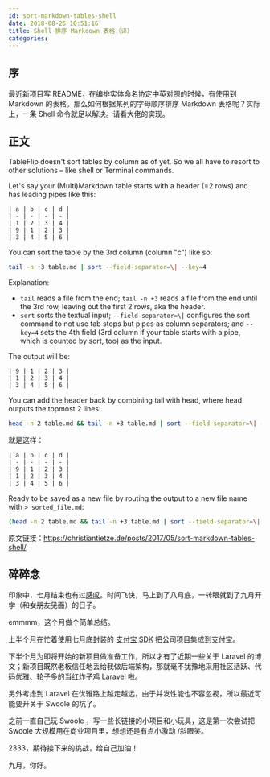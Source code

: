 ```yaml
---
id: sort-markdown-tables-shell
date: 2018-08-26 10:51:16
title: Shell 排序 Markdown 表格（译）
categories:
---
```


## 序

最近新项目写 README，在编排实体命名协定中英对照的时候，有使用到 Markdown 的表格。那么如何根据某列的字母顺序排序 Markdown 表格呢？实际上，一条 Shell 命令就足以解决。请看大佬的实现。

## 正文

TableFlip doesn't sort tables by column as of yet. So we all have to resort to other solutions – like shell or Terminal commands.

Let's say your (Multi)Markdown table starts with a header (=2 rows) and has leading pipes like this:

```
| a | b | c | d |
| - | - | - | - |
| 1 | 2 | 3 | 4 |
| 9 | 1 | 2 | 3 |
| 3 | 4 | 5 | 6 |
```

You can sort the table by the 3rd column (column "c") like so:

```bash
tail -n +3 table.md | sort --field-separator=\| --key=4
```

Explanation:

- `tail` reads a file from the end; `tail -n +3` reads a file from the end until the 3rd row, leaving out the first 2 rows, aka the header.
- `sort` sorts the textual input; `--field-separator=\|` configures the sort command to not use tab stops but pipes as column separators; and `--key=4` sets the 4th field (3rd column if your table starts with a pipe, which is counted by sort, too) as the input.

The output will be:

```
| 9 | 1 | 2 | 3 |
| 1 | 2 | 3 | 4 |
| 3 | 4 | 5 | 6 |
```

You can add the header back by combining tail with head, where head outputs the topmost 2 lines:

```bash
head -n 2 table.md && tail -n +3 table.md | sort --field-separator=\| --key=4
```

就是这样：

```
| a | b | c | d |
| - | - | - | - |
| 9 | 1 | 2 | 3 |
| 1 | 2 | 3 | 4 |
| 3 | 4 | 5 | 6 |
```

Ready to be saved as a new file by routing the output to a new file name with `> sorted_file.md`:

```bash
(head -n 2 table.md && tail -n +3 table.md | sort --field-separator=\| --key=4) > sorted_table.md
```

原文链接：<https://christiantietze.de/posts/2017/05/sort-markdown-tables-shell/>

## 碎碎念

印象中，七月结束也有过[感叹](https://wi1dcard.cn/snippets/git-randomize-commit-message/)。时间飞快，马上到了八月底，一转眼就到了九月开学（<del>和女朋友见面</del>）的日子。

emmmm，这个月做个简单总结。

上半个月在忙着使用七月底封装的 [支付宝 SDK](https://github.com/wi1dcard/alipay-sdk-php) 把公司项目集成到支付宝。

下半个月为即将开始的新项目做准备工作，所以才有了近期一些关于 Laravel 的博文；新项目既然老板信任地丢给我做后端架构，那就毫不犹豫地采用社区活跃、代码优雅、轮子多的当红炸子鸡 Laravel 啦。

另外考虑到 Laravel 在优雅路上越走越远，由于并发性能也不容忽视，所以最近可能要开关于 Swoole 的坑了。

之前一直自己玩 Swoole ，写一些长链接的小项目和小玩具，这是第一次尝试把 Swoole 大规模用在商业项目里，想想还是有点小激动 /斜眼笑。

2333，期待接下来的挑战，给自己加油！

九月，你好。